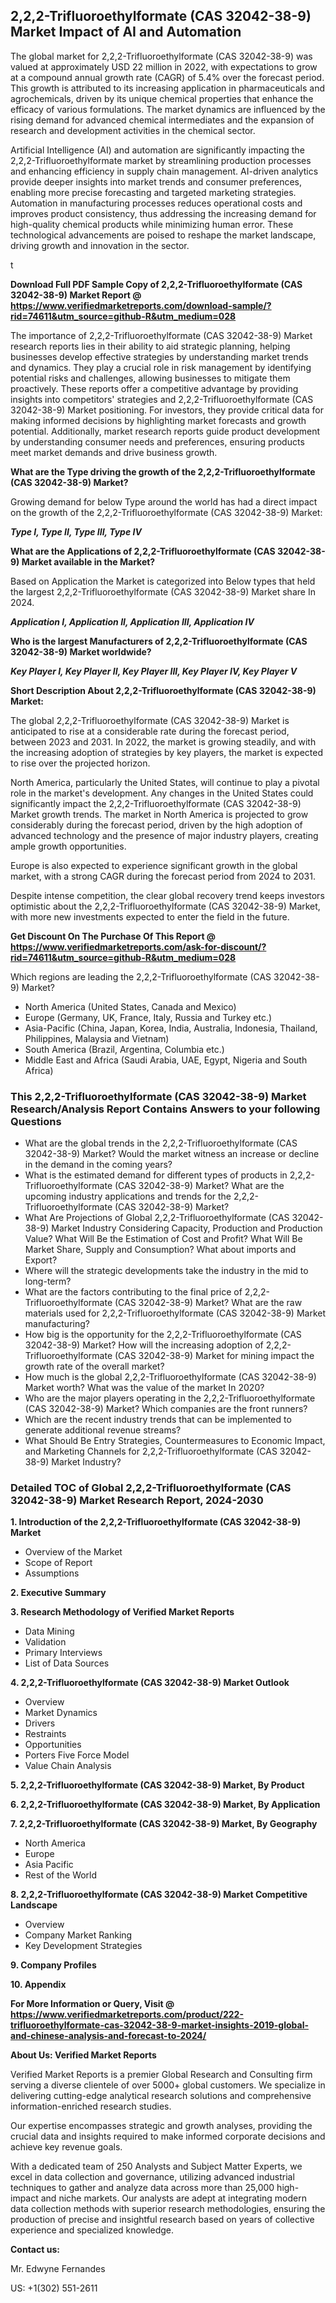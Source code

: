 <h2>2,2,2-Trifluoroethylformate (CAS 32042-38-9) Market Impact of AI and Automation</h2><p>The global market for 2,2,2-Trifluoroethylformate (CAS 32042-38-9) was valued at approximately USD 22 million in 2022, with expectations to grow at a compound annual growth rate (CAGR) of 5.4% over the forecast period. This growth is attributed to its increasing application in pharmaceuticals and agrochemicals, driven by its unique chemical properties that enhance the efficacy of various formulations. The market dynamics are influenced by the rising demand for advanced chemical intermediates and the expansion of research and development activities in the chemical sector.</p><p>Artificial Intelligence (AI) and automation are significantly impacting the 2,2,2-Trifluoroethylformate market by streamlining production processes and enhancing efficiency in supply chain management. AI-driven analytics provide deeper insights into market trends and consumer preferences, enabling more precise forecasting and targeted marketing strategies. Automation in manufacturing processes reduces operational costs and improves product consistency, thus addressing the increasing demand for high-quality chemical products while minimizing human error. These technological advancements are poised to reshape the market landscape, driving growth and innovation in the sector.</p>t</p><p id="" class=""><strong>Download Full PDF Sample Copy of 2,2,2-Trifluoroethylformate (CAS 32042-38-9) Market Report @ <a href="https://www.verifiedmarketreports.com/download-sample/?rid=74611&utm_source=github-R&utm_medium=028" target="_blank">https://www.verifiedmarketreports.com/download-sample/?rid=74611&utm_source=github-R&utm_medium=028</a></strong></p><p>The importance of&nbsp;2,2,2-Trifluoroethylformate (CAS 32042-38-9) Market research reports lies in their ability to aid strategic planning, helping businesses develop effective strategies by understanding market trends and dynamics. They play a crucial role in risk management by identifying potential risks and challenges, allowing businesses to mitigate them proactively. These reports offer a competitive advantage by providing insights into competitors' strategies and 2,2,2-Trifluoroethylformate (CAS 32042-38-9) Market positioning. For investors, they provide critical data for making informed decisions by highlighting market forecasts and growth potential. Additionally, market research reports guide product development by understanding consumer needs and preferences, ensuring products meet market demands and drive business growth.</p><p><strong>What are the&nbsp;Type driving the growth of the 2,2,2-Trifluoroethylformate (CAS 32042-38-9) Market?</strong></p><p id="" class="">Growing demand for below Type around the world has had a direct impact on the growth of the 2,2,2-Trifluoroethylformate (CAS 32042-38-9) Market:</p><em><strong>Type I, Type II, Type III, Type IV</strong></em></p><strong>What are the&nbsp;Applications&nbsp;of 2,2,2-Trifluoroethylformate (CAS 32042-38-9) Market available in the Market?</strong></p><p id="" class="">Based on Application the Market is categorized into Below types that held the largest 2,2,2-Trifluoroethylformate (CAS 32042-38-9) Market share In 2024.</p><em><strong>Application I, Application II, Application III, Application IV</strong></em></p><strong>Who is the largest Manufacturers of 2,2,2-Trifluoroethylformate (CAS 32042-38-9) Market worldwide?</strong></p><p><em><strong>Key Player I, Key Player II, Key Player III, Key Player IV, Key Player V</strong></em></p><p id="" class=""><strong>Short Description About 2,2,2-Trifluoroethylformate (CAS 32042-38-9) Market:</strong></p><p>The global 2,2,2-Trifluoroethylformate (CAS 32042-38-9) Market is anticipated to rise at a considerable rate during the forecast period, between 2023 and 2031. In 2022, the market is growing steadily, and with the increasing adoption of strategies by key players, the market is expected to rise over the projected horizon.</p><p>North America, particularly the United States, will continue to play a pivotal role in the market's development. Any changes in the United States could significantly impact the 2,2,2-Trifluoroethylformate (CAS 32042-38-9) Market growth trends. The market in North America is projected to grow considerably during the forecast period, driven by the high adoption of advanced technology and the presence of major industry players, creating ample growth opportunities.</p><p>Europe is also expected to experience significant growth in the global market, with a strong CAGR during the forecast period from 2024 to 2031.</p><p>Despite intense competition, the clear global recovery trend keeps investors optimistic about the 2,2,2-Trifluoroethylformate (CAS 32042-38-9) Market, with more new investments expected to enter the field in the future.</p><p id="" class=""><strong>Get Discount On The Purchase Of This Report @ <a href="https://www.verifiedmarketreports.com/ask-for-discount/?rid=74611&utm_source=github-R&utm_medium=028" target="_blank">https://www.verifiedmarketreports.com/ask-for-discount/?rid=74611&utm_source=github-R&utm_medium=028</a></strong></p>Which regions are leading the 2,2,2-Trifluoroethylformate (CAS 32042-38-9) Market?</p><ul><li>North America (United States, Canada and Mexico)</li><li>Europe (Germany, UK, France, Italy, Russia and Turkey etc.)</li><li>Asia-Pacific (China, Japan, Korea, India, Australia, Indonesia, Thailand, Philippines, Malaysia and Vietnam)</li><li>South America (Brazil, Argentina, Columbia etc.)</li><li>Middle East and Africa (Saudi Arabia, UAE, Egypt, Nigeria and South Africa)</li></ul><h3 id="" class="">This 2,2,2-Trifluoroethylformate (CAS 32042-38-9) Market Research/Analysis Report Contains Answers to your following Questions</h3><ul><li>What are the global trends in the 2,2,2-Trifluoroethylformate (CAS 32042-38-9) Market? Would the market witness an increase or decline in the demand in the coming years?</li><li>What is the estimated demand for different types of products in 2,2,2-Trifluoroethylformate (CAS 32042-38-9) Market? What are the upcoming industry applications and trends for the 2,2,2-Trifluoroethylformate (CAS 32042-38-9) Market?</li><li>What Are Projections of Global 2,2,2-Trifluoroethylformate (CAS 32042-38-9) Market Industry Considering Capacity, Production and Production Value? What Will Be the Estimation of Cost and Profit? What Will Be Market Share, Supply and Consumption? What about imports and Export?</li><li>Where will the strategic developments take the industry in the mid to long-term?</li><li>What are the factors contributing to the final price of 2,2,2-Trifluoroethylformate (CAS 32042-38-9) Market? What are the raw materials used for 2,2,2-Trifluoroethylformate (CAS 32042-38-9) Market manufacturing?</li><li>How big is the opportunity for the 2,2,2-Trifluoroethylformate (CAS 32042-38-9) Market? How will the increasing adoption of 2,2,2-Trifluoroethylformate (CAS 32042-38-9) Market for mining impact the growth rate of the overall market?</li><li>How much is the global 2,2,2-Trifluoroethylformate (CAS 32042-38-9) Market worth? What was the value of the market In 2020?</li><li>Who are the major players operating in the 2,2,2-Trifluoroethylformate (CAS 32042-38-9) Market? Which companies are the front runners?</li><li>Which are the recent industry trends that can be implemented to generate additional revenue streams?</li><li>What Should Be Entry Strategies, Countermeasures to Economic Impact, and Marketing Channels for 2,2,2-Trifluoroethylformate (CAS 32042-38-9) Market Industry?</li></ul><h3 id="" class="">Detailed TOC of Global 2,2,2-Trifluoroethylformate (CAS 32042-38-9) Market Research Report, 2024-2030</h3><p id="" class=""><strong>1. Introduction of the 2,2,2-Trifluoroethylformate (CAS 32042-38-9) Market</strong></p><ul><li>Overview of the Market</li><li>Scope of Report</li><li>Assumptions</li></ul><p id="" class=""><strong>2. Executive Summary</strong></p><p id="" class=""><strong>3. Research Methodology of Verified Market Reports</strong></p><ul><li>Data Mining</li><li>Validation</li><li>Primary Interviews</li><li>List of Data Sources</li></ul><p id="" class=""><strong>4. 2,2,2-Trifluoroethylformate (CAS 32042-38-9) Market Outlook</strong></p><ul><li>Overview</li><li>Market Dynamics</li><li>Drivers</li><li>Restraints</li><li>Opportunities</li><li>Porters Five Force Model</li><li>Value Chain Analysis</li></ul><p id="" class=""><strong>5. 2,2,2-Trifluoroethylformate (CAS 32042-38-9) Market, By Product</strong></p><p id="" class=""><strong>6. 2,2,2-Trifluoroethylformate (CAS 32042-38-9) Market, By Application</strong></p><p id="" class=""><strong>7. 2,2,2-Trifluoroethylformate (CAS 32042-38-9) Market, By Geography</strong></p><ul><li>North America</li><li>Europe</li><li>Asia Pacific</li><li>Rest of the World</li></ul><p id="" class=""><strong>8. 2,2,2-Trifluoroethylformate (CAS 32042-38-9) Market Competitive Landscape</strong></p><ul><li>Overview</li><li>Company Market Ranking</li><li>Key Development Strategies</li></ul><p id="" class=""><strong>9. Company Profiles</strong></p><p id="" class=""><strong>10. Appendix</strong></p><p id="" class=""><strong>For More Information or Query, Visit @ <a href="https://www.verifiedmarketreports.com/product/222-trifluoroethylformate-cas-32042-38-9-market-insights-2019-global-and-chinese-analysis-and-forecast-to-2024/" target="_blank">https://www.verifiedmarketreports.com/product/222-trifluoroethylformate-cas-32042-38-9-market-insights-2019-global-and-chinese-analysis-and-forecast-to-2024/</a></strong></p><p id="" class=""><strong>About Us: Verified Market Reports</strong></p><p id="" class="">Verified Market Reports is a premier Global Research and Consulting firm serving a diverse clientele of over 5000+ global customers. We specialize in delivering cutting-edge analytical research solutions and comprehensive information-enriched research studies.</p><p id="" class="">Our expertise encompasses strategic and growth analyses, providing the crucial data and insights required to make informed corporate decisions and achieve key revenue goals.</p><p id="" class="">With a dedicated team of 250 Analysts and Subject Matter Experts, we excel in data collection and governance, utilizing advanced industrial techniques to gather and analyze data across more than 25,000 high-impact and niche markets. Our analysts are adept at integrating modern data collection methods with superior research methodologies, ensuring the production of precise and insightful research based on years of collective experience and specialized knowledge.</p><p id="" class=""><strong>Contact us:</strong></p><p id="" class="">Mr. Edwyne Fernandes</p><p id="" class="">US: +1(302) 551-2611</p>